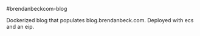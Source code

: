 #brendanbeckcom-blog

Dockerized blog that populates blog.brendanbeck.com. Deployed with ecs and an eip.
